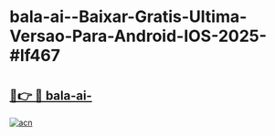 # bala-ai--Baixar-Gratis-Ultima-Versao-Para-Android-IOS-2025-#lf467

# <h2><a href="https://ainizakaria.my?title=bala-ai-&ref=22M">🔗👉 🔴 bala-ai-</a></h2>

[![acn](https://github.com/user-attachments/assets/0f9c940e-d8b0-45ae-aac7-cd30a18b3e1c)](https://ainizakaria.my?title=bala-ai-&ref=22M)

